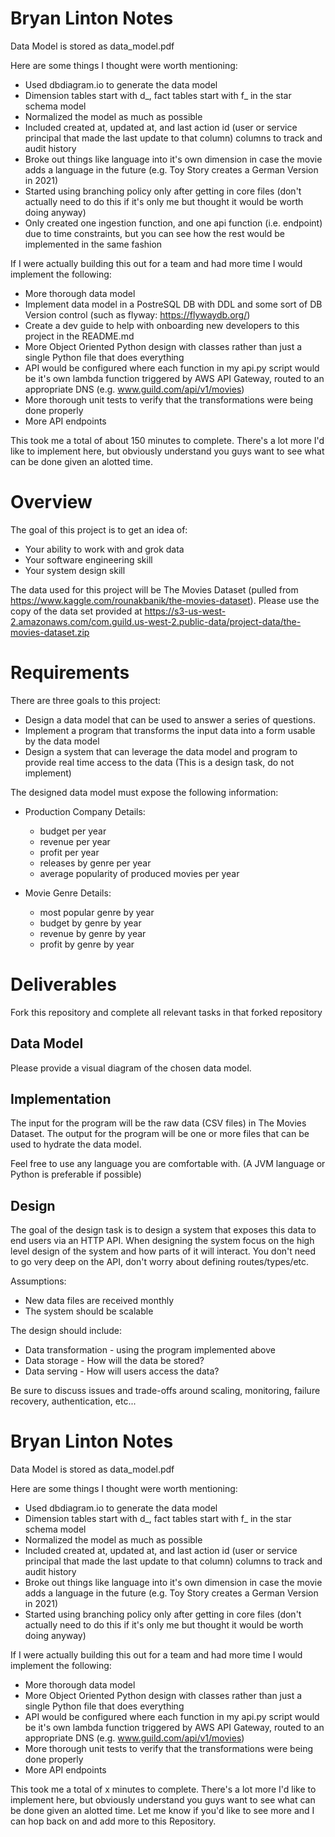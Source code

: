 # Bryan Linton Notes

Data Model is stored as data_model.pdf

Here are some things I thought were worth mentioning:
* Used dbdiagram.io to generate the data model
* Dimension tables start with d_, fact tables start with f_ in the star schema model
* Normalized the model as much as possible
* Included created at, updated at, and last action id (user or service principal that made the last update to that column) columns to track and audit history
* Broke out things like language into it's own dimension in case the movie adds a language in the future (e.g. Toy Story creates a German Version in 2021)
* Started using branching policy only after getting in core files (don't actually need to do this if it's only me but thought it would be worth doing anyway)
* Only created one ingestion function, and one api function (i.e. endpoint) due to time constraints, but you can see how the rest would be implemented in the same fashion

If I were actually building this out for a team and had more time I would implement the following:
* More thorough data model
* Implement data model in a PostreSQL DB with DDL and some sort of DB Version control (such as flyway: https://flywaydb.org/)
* Create a dev guide to help with onboarding new developers to this project in the README.md
* More Object Oriented Python design with classes rather than just a single Python file that does everything
* API would be configured where each function in my api.py script would be it's own lambda function triggered by AWS API Gateway, routed to an appropriate DNS (e.g. www.guild.com/api/v1/movies)
* More thorough unit tests to verify that the transformations were being done properly
* More API endpoints 

This took me a total of about 150 minutes to complete.  There's a lot more I'd like to implement here, but obviously understand you guys want to see what can be done given an alotted time.



# Overview
The goal of this project is to get an idea of:
* Your ability to work with and grok data 
* Your software engineering skill 
* Your system design skill 


The data used for this project will be The Movies Dataset (pulled from https://www.kaggle.com/rounakbanik/the-movies-dataset).
Please use the copy of the data set provided at https://s3-us-west-2.amazonaws.com/com.guild.us-west-2.public-data/project-data/the-movies-dataset.zip
# Requirements

There are three goals to this project:
* Design a data model that can be used to answer a series of questions. 
* Implement a program that transforms the input data into a form usable by the data model
* Design a system that can leverage the data model and program to provide real time access to the data (This is a design task, do not implement)

The designed data model must expose the following information: 

* Production Company Details:
    * budget per year
    * revenue per year
    * profit per year
    * releases by genre per year
    * average popularity of produced movies per year
    
* Movie Genre Details:
    * most popular genre by year
    * budget by genre by year
    * revenue by genre by year
    * profit by genre by year

# Deliverables

Fork this repository and complete all relevant tasks in that forked repository

## Data Model 
Please provide a visual diagram of the chosen data model. 


## Implementation
The input for the program will be the raw data (CSV files) in The Movies Dataset.
The output for the program will be one or more files that can be used to hydrate the data model. 

Feel free to use any language you are comfortable with. (A JVM language or Python is preferable if possible)


## Design
The goal of the design task is to design a system that exposes this data to end users via an HTTP API.
When designing the system focus on the high level design of the system and how parts of it will interact. 
You don't need to go very deep on the API, don't worry about defining routes/types/etc. 

Assumptions: 
* New data files are received monthly
* The system should be scalable

The design should include: 
* Data transformation - using the program implemented above
* Data storage - How will the data be stored?
* Data serving - How will users access the data?

Be sure to discuss issues and trade-offs around scaling, monitoring, failure recovery, authentication, etc... 


# Bryan Linton Notes

Data Model is stored as data_model.pdf

Here are some things I thought were worth mentioning:
* Used dbdiagram.io to generate the data model
* Dimension tables start with d_, fact tables start with f_ in the star schema model
* Normalized the model as much as possible
* Included created at, updated at, and last action id (user or service principal that made the last update to that column) columns to track and audit history
* Broke out things like language into it's own dimension in case the movie adds a language in the future (e.g. Toy Story creates a German Version in 2021)
* Started using branching policy only after getting in core files (don't actually need to do this if it's only me but thought it would be worth doing anyway)

If I were actually building this out for a team and had more time I would implement the following:
* More thorough data model
* More Object Oriented Python design with classes rather than just a single Python file that does everything
* API would be configured where each function in my api.py script would be it's own lambda function triggered by AWS API Gateway, routed to an appropriate DNS (e.g. www.guild.com/api/v1/movies)
* More thorough unit tests to verify that the transformations were being done properly
* More API endpoints 

This took me a total of x minutes to complete.  There's a lot more I'd like to implement here, but obviously understand you guys want to see what can be done given an alotted time.  Let me know if you'd like to see more and I can hop back on and add more to this Repository.
